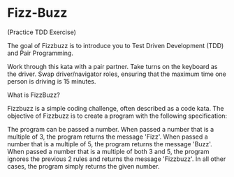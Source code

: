 # Fizz-Buzz

(Practice TDD Exercise)

The goal of Fizzbuzz is to introduce you to Test Driven Development (TDD) 
and Pair Programming.

Work through this kata with a pair partner. Take turns on the keyboard 
as the driver. Swap driver/navigator roles, ensuring that the maximum time one person is driving is 15 minutes.

What is FizzBuzz?

Fizzbuzz is a simple coding challenge, often described as a code kata. 
The objective of Fizzbuzz is to create a program with the following specification:

The program can be passed a number. When passed a number that is a 
multiple of 3, the program returns the message 'Fizz'. When passed a 
number that is a multiple of 5, the program returns the message 'Buzz'. 
When passed a number that is a multiple of both 3 and 5, the program 
ignores the previous 2 rules and returns the message 'Fizzbuzz'. In all
other cases, the program simply returns the given number.

